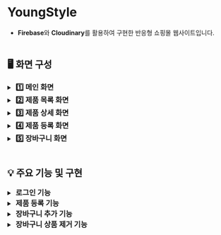 # YoungStyle
- **Firebase**와 **Cloudinary**를 활용하여 구현한 반응형 쇼핑몰 웹사이트입니다.
<br/><br/>

## 🖥 화면 구성
<details>
 <summary><h3 style="display:inline; margin-left:4px">1️⃣ 메인 화면</h3></summary>
 <h4>로그인</h4>
 <img src=".github/assets/main-login.png" />
 <h4>로그아웃</h4>
 <img src=".github/assets/main-logout.png" />
</details>

<details>
 <summary><h3 style="display:inline; margin-left:4px">2️⃣ 제품 목록 화면</h3></summary>
 <img src=".github/assets/product.png" />
</details>

<details>
 <summary><h3 style="display:inline; margin-left:4px">3️⃣ 제품 상세 화면</h3></summary>
 <img src=".github/assets/product-detail.png" />
</details>

<details>
 <summary><h3 style="display:inline; margin-left:4px">4️⃣ 제품 등록 화면</h3></summary>
 <img src=".github/assets/new-product.png" />
</details>

<details>
 <summary><h3 style="display:inline; margin-left:4px">5️⃣ 장바구니 화면</h3></summary>
 <img src=".github/assets/my-cart.png" />
</details>
<br/>

## 💡 주요 기능 및 구현
<details>
 <summary><h3 style="display:inline; margin-left:4px">로그인 기능</h3></summary>
 
- 
</details>

<details>
 <summary><h3 style="display:inline; margin-left:4px">제품 등록 기능</h3></summary>
 
- 
</details>

<details>
 <summary><h3 style="display:inline; margin-left:4px">장바구니 추가 기능</h3></summary>
 
- 
</details>

<details>
 <summary><h3 style="display:inline; margin-left:4px">장바구니 상품 제거 기능</h3></summary>
 
- 
</details>
